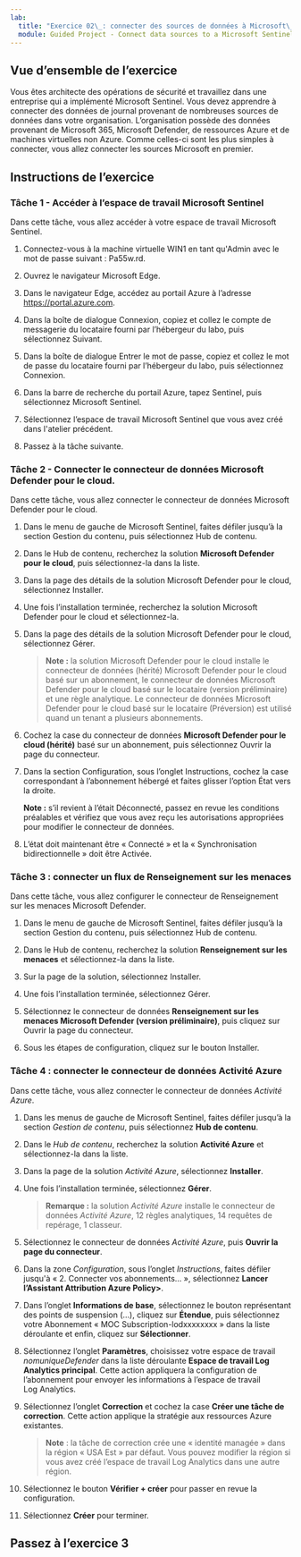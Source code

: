 ```yaml
---
lab:
  title: "Exercice 02\_: connecter des sources de données à Microsoft\_Sentinel"
  module: Guided Project - Connect data sources to a Microsoft Sentinel workspace
---
```


## Vue d’ensemble de l’exercice

Vous êtes architecte des opérations de sécurité et travaillez dans une entreprise qui a implémenté Microsoft Sentinel. Vous devez apprendre à connecter des données de journal provenant de nombreuses sources de données dans votre organisation. L’organisation possède des données provenant de Microsoft 365, Microsoft Defender, de ressources Azure et de machines virtuelles non Azure. Comme celles-ci sont les plus simples à connecter, vous allez connecter les sources Microsoft en premier.

## Instructions de l’exercice

### Tâche 1 - Accéder à l’espace de travail Microsoft Sentinel

Dans cette tâche, vous allez accéder à votre espace de travail Microsoft Sentinel.

1. Connectez-vous à la machine virtuelle WIN1 en tant qu'Admin avec le mot de passe suivant : Pa55w.rd.

1. Ouvrez le navigateur Microsoft Edge.

1. Dans le navigateur Edge, accédez au portail Azure à l’adresse <https://portal.azure.com>.

1. Dans la boîte de dialogue Connexion, copiez et collez le compte de messagerie du locataire fourni par l’hébergeur du labo, puis sélectionnez Suivant.

1. Dans la boîte de dialogue Entrer le mot de passe, copiez et collez le mot de passe du locataire fourni par l’hébergeur du labo, puis sélectionnez Connexion.

1. Dans la barre de recherche du portail Azure, tapez Sentinel, puis sélectionnez Microsoft Sentinel.

1. Sélectionnez l’espace de travail Microsoft Sentinel que vous avez créé dans l'atelier précédent.

1. Passez à la tâche suivante.

### Tâche 2 - Connecter le connecteur de données Microsoft Defender pour le cloud.

Dans cette tâche, vous allez connecter le connecteur de données Microsoft Defender pour le cloud.

1. Dans le menu de gauche de Microsoft Sentinel, faites défiler jusqu’à la section Gestion du contenu, puis sélectionnez Hub de contenu.

1. Dans le Hub de contenu, recherchez la solution **Microsoft Defender pour le cloud**, puis sélectionnez-la dans la liste.

1. Dans la page des détails de la solution Microsoft Defender pour le cloud, sélectionnez Installer.

1. Une fois l’installation terminée, recherchez la solution Microsoft Defender pour le cloud et sélectionnez-la.

1. Dans la page des détails de la solution Microsoft Defender pour le cloud, sélectionnez Gérer.

    >**Note :** la solution Microsoft Defender pour le cloud installe le connecteur de données (hérité) Microsoft Defender pour le cloud basé sur un abonnement, le connecteur de données Microsoft Defender pour le cloud basé sur le locataire (version préliminaire) et une règle analytique. Le connecteur de données Microsoft Defender pour le cloud basé sur le locataire (Préversion) est utilisé quand un tenant a plusieurs abonnements.

1. Cochez la case du connecteur de données **Microsoft Defender pour le cloud (hérité)** basé sur un abonnement, puis sélectionnez Ouvrir la page du connecteur.

1. Dans la section Configuration, sous l’onglet Instructions, cochez la case correspondant à l’abonnement hébergé et faites glisser l’option État vers la droite.

     **Note :** s’il revient à l’était Déconnecté, passez en revue les conditions préalables et vérifiez que vous avez reçu les autorisations appropriées pour modifier le connecteur de données.

1. L’état doit maintenant être « Connecté » et la « Synchronisation bidirectionnelle » doit être Activée.

### Tâche 3 : connecter un flux de Renseignement sur les menaces

Dans cette tâche, vous allez configurer le connecteur de Renseignement sur les menaces Microsoft Defender.

1. Dans le menu de gauche de Microsoft Sentinel, faites défiler jusqu’à la section Gestion du contenu, puis sélectionnez Hub de contenu.

1. Dans le Hub de contenu, recherchez la solution **Renseignement sur les menaces** et sélectionnez-la dans la liste.

1. Sur la page de la solution, sélectionnez Installer.

1. Une fois l’installation terminée, sélectionnez Gérer.

1. Sélectionnez le connecteur de données **Renseignement sur les menaces Microsoft Defender (version préliminaire)**, puis cliquez sur Ouvrir la page du connecteur.

1. Sous les étapes de configuration, cliquez sur le bouton Installer.

### Tâche 4 : connecter le connecteur de données Activité Azure

Dans cette tâche, vous allez connecter le connecteur de données *Activité Azure*.

1. Dans les menus de gauche de Microsoft Sentinel, faites défiler jusqu’à la section *Gestion de contenu*, puis sélectionnez **Hub de contenu**.

1. Dans le *Hub de contenu*, recherchez la solution **Activité Azure** et sélectionnez-la dans la liste.

1. Dans la page de la solution *Activité Azure*, sélectionnez **Installer**.

1. Une fois l’installation terminée, sélectionnez **Gérer**.

    >**Remarque :** la solution *Activité Azure* installe le connecteur de données *Activité Azure*, 12 règles analytiques, 14 requêtes de repérage, 1 classeur.

1. Sélectionnez le connecteur de données *Activité Azure*, puis **Ouvrir la page du connecteur**.

1. Dans la zone  *Configuration*, sous l’onglet *Instructions*, faites défiler jusqu'à « 2. Connecter vos abonnements… », sélectionnez **Lancer l’Assistant Attribution Azure Policy>**.

1. Dans l’onglet **Informations de base**, sélectionnez le bouton représentant des points de suspension (…), cliquez sur **Étendue**, puis sélectionnez votre Abonnement « MOC Subscription-lodxxxxxxxx » dans la liste déroulante et enfin, cliquez sur **Sélectionner**.

1. Sélectionnez l’onglet **Paramètres**, choisissez votre espace de travail *nomuniqueDefender* dans la liste déroulante **Espace de travail Log Analytics principal**. Cette action appliquera la configuration de l’abonnement pour envoyer les informations à l’espace de travail Log Analytics.

1. Sélectionnez l’onglet **Correction** et cochez la case **Créer une tâche de correction**. Cette action applique la stratégie aux ressources Azure existantes.

    >**Note** : la tâche de correction crée une « identité managée » dans la région « USA Est » par défaut. Vous pouvez modifier la région si vous avez créé l’espace de travail Log Analytics dans une autre région.

1. Sélectionnez le bouton **Vérifier + créer** pour passer en revue la configuration.

1. Sélectionnez **Créer** pour terminer.

## Passez à l’exercice 3
